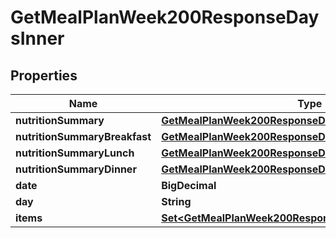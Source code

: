 

# GetMealPlanWeek200ResponseDaysInner


## Properties

| Name | Type | Description | Notes |
|------------ | ------------- | ------------- | -------------|
|**nutritionSummary** | [**GetMealPlanWeek200ResponseDaysInnerNutritionSummary**](GetMealPlanWeek200ResponseDaysInnerNutritionSummary.md) |  |  [optional] |
|**nutritionSummaryBreakfast** | [**GetMealPlanWeek200ResponseDaysInnerNutritionSummary**](GetMealPlanWeek200ResponseDaysInnerNutritionSummary.md) |  |  [optional] |
|**nutritionSummaryLunch** | [**GetMealPlanWeek200ResponseDaysInnerNutritionSummary**](GetMealPlanWeek200ResponseDaysInnerNutritionSummary.md) |  |  [optional] |
|**nutritionSummaryDinner** | [**GetMealPlanWeek200ResponseDaysInnerNutritionSummary**](GetMealPlanWeek200ResponseDaysInnerNutritionSummary.md) |  |  [optional] |
|**date** | **BigDecimal** |  |  |
|**day** | **String** |  |  |
|**items** | [**Set&lt;GetMealPlanWeek200ResponseDaysInnerItemsInner&gt;**](GetMealPlanWeek200ResponseDaysInnerItemsInner.md) |  |  [optional] |



